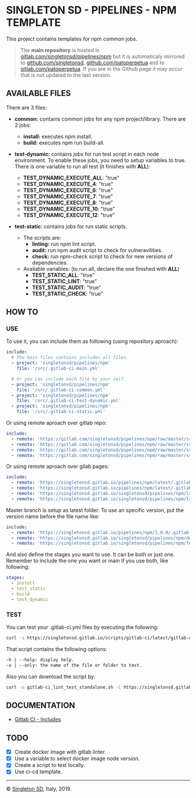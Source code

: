 # SINGLETON SD - PIPELINES - NPM TEMPLATE

This project contains templates for npm common jobs.

> The **main repository** is hosted in [gitlab.com/singletonsd/pipelines/npm](https://gitlab.com/singletonsd/pipelines/npm.git) but it is automaticaly mirrored to [github.com/singletonsd](https://github.com/singletonsd/pipelines-npm.git), [github.com/patoperpetua](https://github.com/patoperpetua/pipelines-npm.git) and to [gitlab.com/patoperpetua](https://gitlab.com/patoperpetua/pipelines-npm.git). If you are in the Github page it may occur that is not updated to the last version.

## AVAILABLE FILES

There are 3 files:

- **common:** contains common jobs for any npm project/library. There are 2 jobs:
  - **install:** executes npm install.
  - **build:** executes npm run build-all.

- **test-dynamic:** contains jobs for run test script in each node environment. To enable these jobs, you need to setup variables to true. There is one variable to run all test (it finishes with **ALL**):
  - **TEST_DYNAMIC_EXECUTE_ALL**: "true"
  - **TEST_DYNAMIC_EXECUTE_4**: "true"
  - **TEST_DYNAMIC_EXECUTE_6**: "true"
  - **TEST_DYNAMIC_EXECUTE_7**: "true"
  - **TEST_DYNAMIC_EXECUTE_8**: "true"
  - **TEST_DYNAMIC_EXECUTE_10**: "true"
  - **TEST_DYNAMIC_EXECUTE_12**: "true"

- **test-static:** contains jobs for run static scripts.
  - The scripts are:
    - **linting:** run npm lint script.
    - **audit:** run npm audit script to check for vulneravilities.
    - **check:** run npm-check script to check for new versions of dependencies.
  - Available variables: (to run all, declare the one finished with **ALL**)
    - **TEST_STATIC_ALL**: "true"
    - **TEST_STATIC_LINT**: "true"
    - **TEST_STATIC_AUDIT**: "true"
    - **TEST_STATIC_CHECK**: "true"

## HOW TO

### USE

To use it, you can include them as following (using repository aproach):

```yaml
include:
  # The main files contains includes all files
  - project: 'singletonsd/pipelines/npm'
    file: '/src/.gitlab-ci-main.yml'

  # Or you can include each file by your self.
  - project: 'singletonsd/pipelines/npm'
    file: '/src/.gitlab-ci-common.yml'
  - project: 'singletonsd/pipelines/npm'
    file: '/src/.gitlab-ci-test-dynamic.yml'
  - project: 'singletonsd/pipelines/npm'
    file: '/src/.gitlab-ci-static.yml'
```

Or using remote aproach over gitlab repo:

```yaml
include:
  - remote: 'https://gitlab.com/singletonsd/pipelines/npm/raw/master/src/.gitlab-ci-main.yml'
  - remote: 'https://gitlab.com/singletonsd/pipelines/npm/raw/master/src/.gitlab-ci-common.yml'
  - remote: 'https://gitlab.com/singletonsd/pipelines/npm/raw/master/src/.gitlab-ci-test-dynamic.yml'
  - remote: 'https://gitlab.com/singletonsd/pipelines/npm/raw/master/src/.gitlab-ci-test-static.yml'
```

Or using remote aproach over gilab pages:

```yaml
include:
  - remote: 'https://singletonsd.gitlab.io/pipelines/npm/latest/.gitlab-ci-main.yml'
  - remote: 'https://singletonsd.gitlab.io/pipelines/npm/latest/.gitlab-ci-common.yml'
  - remote: 'https://singletonsd.gitlab.io/singletonsd/pipelines/npm/latest/.gitlab-ci-test-dynamic.yml'
  - remote: 'https://singletonsd.gitlab.io/singletonsd/pipelines/npm/latest/.gitlab-ci-test-static.yml'
```

Master branch is setup as latest folder. To use an specific version, put the version name before the file name like:

```yaml
include:
  - remote: 'https://singletonsd.gitlab.io/pipelines/npm/1.0.0/.gitlab-ci-main.yml'
  - remote: 'https://singletonsd.gitlab.io/singletonsd/pipelines/npm/develop/.gitlab-ci-test-dynamic.yml'
  - remote: 'https://singletonsd.gitlab.io/singletonsd/pipelines/npm/feature-new/.gitlab-ci-test-static.yml'
```

And also define the stages you want to use. It can be both or just one. Remember to include the one you want or main if you use both, like following:

```yaml
stages:
  - install
  - test_static
  - build
  - test_dynamic
```

### TEST

You can test your .gitlab-ci.yml files by executing the following:

```bash
curl -s https://singletonsd.gitlab.io/scripts/gitlab-ci/latest/gitlab-ci_lint_test_standalone.sh | bash /dev/stdin
```

That script contains the following options:

```bash
-h | --help: display help.
-o | --only: the name of the file or folder to test.
```

Also you can download the script by:

```bash
curl -o gitlab-ci_lint_test_standalone.sh -L https://singletonsd.gitlab.io/scripts/gitlab-ci/latest/gitlab-ci_lint_test_standalone.sh
```

## DOCUMENTATION

- [Gitlab CI - Includes](https://docs.gitlab.com/ee/ci/yaml/)

## TODO

- [X] Create docker image with gitlab linter.
- [X] Use a variable to select docker image node version.
- [X] Create a script to test locally.
- [X] Use ci-cd template.

----------------------

© [Singleton SD](http://www.singletonsd.com), Italy, 2019.

